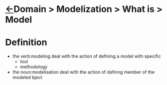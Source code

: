 <head><link rel="stylesheet" href="../../md.css"/><script src="../../md.js"></script></head>

[//]: #(Reference)
[Repo_Readme]:         ../list/term_list.md

[Object_Common_Whatis]: ../../doc-common/whatis/object_whatis.md
[Object_Math_Whatis]:   ../../doc-math/whatis/object_whatis.md
[Object_It_Whatis]:     ../../doc-it/whatis/object_whatis.md

# [&larr;][Repo_Readme]Domain > Modelization  > What is > Model



# Definition
- the verb:modeling deal with the action of defining a model with specific
  - tool
  - methodology
- the noun:modelisation deal with the action of definng member of the modeled bject
